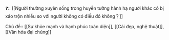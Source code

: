 ❓:: [[Người thường xuyên sống trong huyễn tưởng hành hạ người khác có bị xáo trộn nhiều so với người không có điều đó không？]]

Chủ đề:: [[Sự khỏe mạnh và hạnh phúc toàn diện]], [[Cái đẹp, nghệ thuật]], [[Văn hóa đại chúng]]